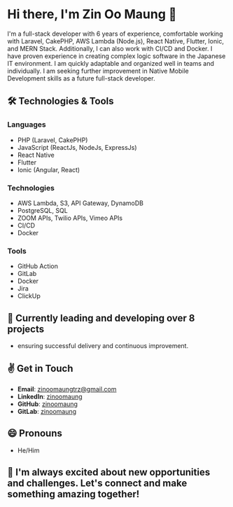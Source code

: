 # Hi there, I'm Zin Oo Maung 👋

I'm a full-stack developer with 6 years of experience, comfortable working with Laravel, CakePHP, AWS Lambda (Node.js), React Native, Flutter, Ionic, and MERN Stack. Additionally, I can also work with CI/CD and Docker. I have proven experience in creating complex logic software in the Japanese IT environment. I am quickly adaptable and organized well in teams and individually. I am seeking further improvement in Native Mobile Development skills as a future full-stack developer.

## 🛠️ Technologies & Tools

### Languages
- PHP (Laravel, CakePHP)
- JavaScript (ReactJs, NodeJs, ExpressJs)
- React Native
- Flutter
- Ionic (Angular, React)

### Technologies
- AWS Lambda, S3, API Gateway, DynamoDB
- PostgreSQL, SQL
- ZOOM APIs, Twilio APIs, Vimeo APIs
- CI/CD
- Docker

### Tools
- GitHub Action
- GitLab
- Docker
- Jira
- ClickUp
  
## 🌱 Currently leading and developing over 8 projects
- ensuring successful delivery and continuous improvement.

## ✌️ Get in Touch
- **Email**: [zinoomaungtrz@gmail.com](mailto:zinoomaungtrz@gmail.com)
- **LinkedIn**: [zinoomaung](https://linkedin.com/in/zinoomaung)
- **GitHub**: [zinoomaung](https://github.com/zinoomaung)
- **GitLab**: [zinoomaung](https://gitlab.com/zinoomaung)

## 😄 Pronouns
- He/Him

## 💞️ I'm always excited about new opportunities and challenges. Let's connect and make something amazing together!
